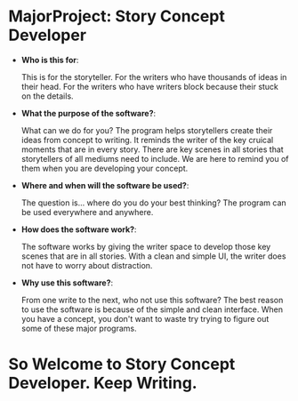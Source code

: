 # MajorProject: Story Concept Developer
- **Who is this for**:

    This is for the storyteller. For the writers who have thousands of ideas in their head. For the writers who have writers block because their stuck on the details.
- **What the purpose of the software?**:

    What can we do for you? The program helps storytellers create their ideas from concept to writing. It reminds the writer of the key cruical moments that are in every story. There are key scenes in all stories that storytellers of all mediums need to include. We are here to remind you of them when you are developing your concept.
- **Where and when will the software be used?**:

    The question is... where do you do your best thinking? The program can be used everywhere and anywhere. 
- **How does the software work?**:

    The software works by giving the writer space to develop those key scenes that are in all stories. With a clean and simple UI, the writer does not have to worry about distraction. 
- **Why use this software?**:

    From one write to the next, who not use this software? The best reason to use the software is because of the simple and clean interface. When you have a concept, you don't want to waste try trying to figure out some of these major programs.

# So Welcome to Story Concept Developer. Keep Writing.

